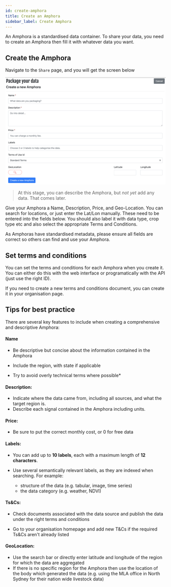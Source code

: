 ```yaml
---
id: create-amphora
title: Create an Amphora
sidebar_label: Create Amphora
---
```

An Amphora is a standardised data container. To share your data, you need to create an Amphora then fill it with whatever data you want.

## Create the Amphora

Navigate to the `Share` page, and you will get the screen below

![Nav create amphora](/img/nav_create_amphora.png)

> At this stage, you can describe the Amphora, but *not yet* add any data. That comes later.

Give your Amphora a Name, Description, Price, and Geo-Location. You can search for locations, or just enter the Lat/Lon manually. These need to be entered into the fields below. You should also label it with data type, crop type etc and also select the appropriate Terms and Conditions.

As Amphoras have standardised metadata, please ensure all fields are correct so others can find and use your Amphora.

## Set terms and conditions

You can set the terms and conditions for each Amphora when you create it. You can either do this with the web interface or programatically with the API (just use the right ID).

If you need to create a new terms and conditions document, you can create it in your organisation page.

## Tips for best practice

There are several key features to include when creating a comprehensive and descriptive Amphora:

#### Name

* Be descriptive but concise about the information contained in the Amphora

* Include the region, with state if applicable

* Try to avoid overly technical terms where possible*


#### Description:

* Indicate where the data came from, including all sources, and what the target region is.
* Describe each signal contained in the Amphora including units.

#### Price:
* Be sure to put the correct monthly cost, or 0 for free data

#### Labels:

* You can add up to **10 labels**, each with a maximum length of **12 characters**.
* Use several semantically relevant labels, as they are indexed when searching. For example:

    * structure of the data (e.g. tabular, image, time series)
    * the data category (e.g. weather, NDVI)


#### Ts&Cs:

* Check documents associated with the data source and publish the data under the right terms and conditions

* Go to your organisation homepage and add new T&Cs if the required Ts&Cs aren't already listed

####  GeoLocation:

* Use the search bar or directly enter latitude and longitude of the region for which the data are aggregated
*  If there is no specific region for the Amphora then use the location of the body which generated the data (e.g. using the MLA office in North Sydney for their nation wide livestock data)

